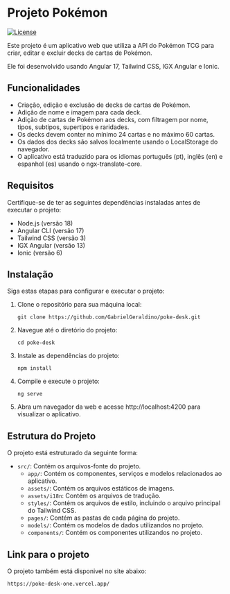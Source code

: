# Projeto Pokémon

[![License](https://img.shields.io/badge/license-XYZ-blue.svg)]()

Este projeto é um aplicativo web que utiliza a API do Pokémon TCG para criar, editar e excluir decks de cartas de Pokémon.

Ele foi desenvolvido usando Angular 17, Tailwind CSS, IGX Angular e Ionic.

## Funcionalidades

- Criação, edição e exclusão de decks de cartas de Pokémon.
- Adição de nome e imagem para cada deck.
- Adição de cartas de Pokémon aos decks, com filtragem por nome, tipos, subtipos, supertipos e raridades.
- Os decks devem conter no mínimo 24 cartas e no máximo 60 cartas.
- Os dados dos decks são salvos localmente usando o LocalStorage do navegador.
- O aplicativo está traduzido para os idiomas português (pt), inglês (en) e espanhol (es) usando o ngx-translate-core.

## Requisitos

Certifique-se de ter as seguintes dependências instaladas antes de executar o projeto:

- Node.js (versão 18)
- Angular CLI (versão 17)
- Tailwind CSS (versão 3)
- IGX Angular (versão 13)
- Ionic (versão 6)

## Instalação

Siga estas etapas para configurar e executar o projeto:

1. Clone o repositório para sua máquina local:

   ```shell
   git clone https://github.com/GabrielGeraldino/poke-desk.git
   ```

2. Navegue até o diretório do projeto:

   ```shell
   cd poke-desk
   ```

3. Instale as dependências do projeto:

   ```shell
   npm install
   ```

4. Compile e execute o projeto:

   ```shell
   ng serve
   ```

5. Abra um navegador da web e acesse http://localhost:4200 para visualizar o aplicativo.

## Estrutura do Projeto

O projeto está estruturado da seguinte forma:

- `src/`: Contém os arquivos-fonte do projeto.
  - `app/`: Contém os componentes, serviços e modelos relacionados ao aplicativo.
  - `assets/`: Contém os arquivos estáticos de imagens.
  - `assets/i18n`: Contém os arquivos de tradução.
  - `styles/`: Contém os arquivos de estilo, incluindo o arquivo principal do Tailwind CSS.
  - `pages/`: Contém as pastas de cada página do projeto.
  - `models/`: Contém os modelos de dados utilizandos no projeto.
  - `components/`: Contém os componentes utilizandos no projeto.

## Link para o projeto

O projeto também está disponivel no site abaixo:

   ```shell
   https://poke-desk-one.vercel.app/
   ```
